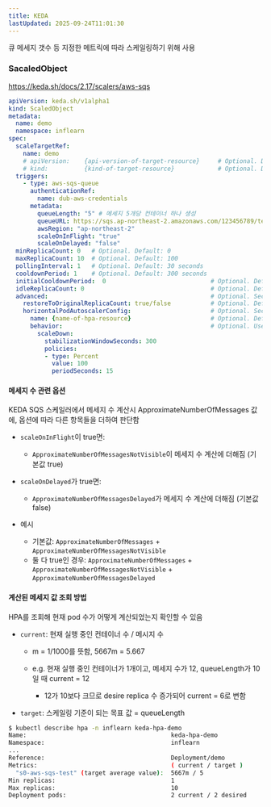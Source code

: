 ```yaml
---
title: KEDA
lastUpdated: 2025-09-24T11:01:30
---
```

큐 메세지 갯수 등 지정한 메트릭에 따라 스케일링하기 위해 사용

### SacaledObject

<https://keda.sh/docs/2.17/scalers/aws-sqs>

```yaml
apiVersion: keda.sh/v1alpha1
kind: ScaledObject
metadata:
  name: demo
  namespace: inflearn
spec:
  scaleTargetRef:
    name: demo
    # apiVersion:    {api-version-of-target-resource}     # Optional. Default: apps/v1
    # kind:          {kind-of-target-resource}            # Optional. Default: Deployment
  triggers:
    - type: aws-sqs-queue
      authenticationRef:
        name: dub-aws-credentials
      metadata:
        queueLength: "5" # 메세지 5개당 컨테이너 하나 생성
        queueURL: https://sqs.ap-northeast-2.amazonaws.com/123456789/test
        awsRegion: "ap-northeast-2"
        scaleOnInFlight: "true"
        scaleOnDelayed: "false"
  minReplicaCount: 0   # Optional. Default: 0
  maxReplicaCount: 10  # Optional. Default: 100
  pollingInterval: 1   # Optional. Default: 30 seconds
  cooldownPeriod: 1    # Optional. Default: 300 seconds
  initialCooldownPeriod:  0                             # Optional. Default: 0 seconds
  idleReplicaCount: 0                                   # Optional. Default: ignored, must be less than minReplicaCount
  advanced:                                             # Optional. Section to specify advanced options
    restoreToOriginalReplicaCount: true/false           # Optional. Default: false
    horizontalPodAutoscalerConfig:                      # Optional. Section to specify HPA related options
      name: {name-of-hpa-resource}                      # Optional. Default: keda-hpa-{scaled-object-name}
      behavior:                                         # Optional. Use to modify HPA's scaling behavior
        scaleDown:
          stabilizationWindowSeconds: 300
          policies:
          - type: Percent
            value: 100
            periodSeconds: 15
```

#### 메세지 수 관련 옵션

KEDA SQS 스케일러에서 메세지 수 계산시 ApproximateNumberOfMessages 값에,
옵션에 따라 다른 항목들을 더하여 판단함

- `scaleOnInFlight`이 true면:
  - `ApproximateNumberOfMessagesNotVisible`이 메세지 수 계산에 더해짐 (기본값 true)  

- `scaleOnDelayed`가 true면:
  - `ApproximateNumberOfMessagesDelayed`가 메세지 수 계산에 더해짐 (기본값 false)

- 예시
  - 기본값:  `ApproximateNumberOfMessages` + `ApproximateNumberOfMessagesNotVisible`
  - 둘 다 true인 경우:  `ApproximateNumberOfMessages` + `ApproximateNumberOfMessagesNotVisible` + `ApproximateNumberOfMessagesDelayed`

#### 계산된 메세지 값 조회 방법

HPA를 조회해 현재 pod 수가 어떻게 계산되었는지 확인할 수 있음

- `current`: 현재 실행 중인 컨테이너 수 / 메시지 수

  - m = 1/1000를 뜻함, 5667m = 5.667

  - e.g. 현재 실행 중인 컨테이너가 1개이고, 메세지 수가 12, queueLength가 10일 때 current = 12

    - 12가 10보다 크므로 desire replica 수 증가되어 current = 6로 변함

- `target`: 스케일링 기준이 되는 목표 값 = queueLength

```bash
$ kubectl describe hpa -n inflearn keda-hpa-demo
Name:                                        keda-hpa-demo
Namespace:                                   inflearn
...
Reference:                                   Deployment/demo
Metrics:                                     ( current / target )
  "s0-aws-sqs-test" (target average value):  5667m / 5
Min replicas:                                1
Max replicas:                                10
Deployment pods:                             2 current / 2 desired
```
